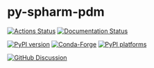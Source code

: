 # py-spharm-pdm

[![Actions Status][actions-badge]][actions-link]
[![Documentation Status][rtd-badge]][rtd-link]

[![PyPI version][pypi-version]][pypi-link]
[![Conda-Forge][conda-badge]][conda-link]
[![PyPI platforms][pypi-platforms]][pypi-link]

[![GitHub Discussion][github-discussions-badge]][github-discussions-link]

<!-- SPHINX-START -->

<!-- prettier-ignore-start -->
[actions-badge]:            https://github.com/slicersalt/py-spharm-pdm/workflows/CI/badge.svg
[actions-link]:             https://github.com/slicersalt/py-spharm-pdm/actions
[conda-badge]:              https://img.shields.io/conda/vn/conda-forge/py-spharm-pdm
[conda-link]:               https://github.com/conda-forge/py-spharm-pdm-feedstock
[github-discussions-badge]: https://img.shields.io/static/v1?label=Discussions&message=Ask&color=blue&logo=github
[github-discussions-link]:  https://github.com/slicersalt/py-spharm-pdm/discussions
[pypi-link]:                https://pypi.org/project/py-spharm-pdm/
[pypi-platforms]:           https://img.shields.io/pypi/pyversions/py-spharm-pdm
[pypi-version]:             https://img.shields.io/pypi/v/py-spharm-pdm
[rtd-badge]:                https://readthedocs.org/projects/py-spharm-pdm/badge/?version=latest
[rtd-link]:                 https://py-spharm-pdm.readthedocs.io/en/latest/?badge=latest

<!-- prettier-ignore-end -->
